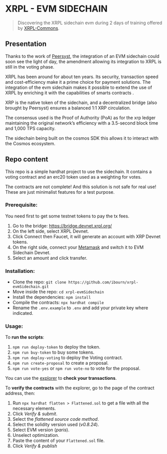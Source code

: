 # XRPL - EVM SIDECHAIN

> Discovering the XRPL sidechain evm during 2 days of training offered by [XRPL-Commons](https://www.xrpl-commons.org/).

## Presentation

Thanks to the work of [Peersyst](https://peersyst.com/), the integration of an EVM sidechain could soon see the light of day, the amendment allowing its integration to XRPL is still in the voting phase.

XRPL has been around for about ten years. Its security, transaction speed and cost-efficiency make it a prime choice for payment solutions. The integration of the evm sidechain makes it possible to extend the use of XRPL by enriching it with the capabilities of smarts contracts .

XRP is the native token of the sidechain, and a decentralized bridge (also brought by Peersyst) ensures a balanced 1:1 XRP circulation.

The consensus used is the Proof of Authority (PoA) as for the xrp ledger maintaining the original network’s efficiency with a 3.5-second block time and 1,000 TPS capacity.

The sidechain being built on the cosmos SDK this allows it to interact with the Cosmos ecosystem.

## Repo content

This repo is a simple hardhat project to use the sidechain.
It contains a voting contract and an erc20 token used as a weighting for votes.

The contracts are not complete! And this solution is not safe for real use!
These are just minimalist features for a test purpose.

### Prerequisite:

You need first to get some testnet tokens to pay the tx fees.

1. Go to the bridge: https://bridge.devnet.xrpl.org/
2. On the left side, select XRPL Devnet.
3. Click Connect then Faucet, it will generate an account with XRP Devnet tokens.
4. On the right side, connect your [Metamask](https://metamask.io/) and switch it to EVM Sidechain Devnet.
5. Select an amount and click transfer.

### Installation:

- Clone the repo: `git clone https://github.com/ibourn/xrpl-evmSidechain.git`
- Move inside the repo: `cd xrpl-evmSidechain`
- Install the dependencies: `npm install`
- Compile the contracts: `npx hardhat compile`
- Rename the `.env.example` to `.env` and add your private key where indicated.

### Usage:

To **run the scripts**:

1. `npm run deploy-token` to deploy the token.
2. `npm run buy-token` to buy some tokens.
3. `npm run deploy-voting` to deploy the Voting contract.
4. `npm run create-proposal` to create a proposal.
5. `npm run vote-yes` or `npm run vote-no` to vote for the proposal.

You can use the [explorer](https://evm-sidechain.xrpl.org/) to **check your transactions**.

To **verify the contracts** with the explorer, go to the page of the contract address, then:

1. Run `npx hardhat flatten > Flattened.sol` to get a file with all the necessary elements.
2. Click _Verify & submit_.
3. Select the _flattened source code method_.
4. Select the solidity version used (_v0.8.24_).
5. Select EVM version (_paris_).
6. Unselect optimization.
7. Paste the content of your `Flattened.sol` file.
8. Click _Verify & publish_
